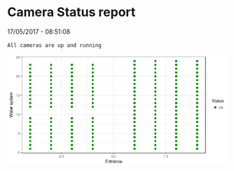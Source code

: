 Camera Status report
================
17/05/2017 - 08:51:08

    All cameras are up and running

![](camreport_files/figure-markdown_github/unnamed-chunk-2-1.png)
